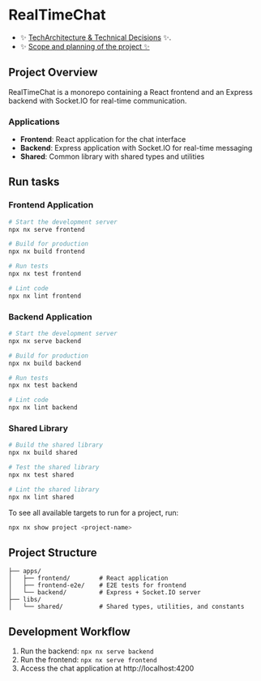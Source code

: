 # RealTimeChat

- ✨ [TechArchitecture & Technical Decisions](./doc/doc.md) ✨.
- ✨ [Scope and planning of the project ✨](./doc/scope.md)

## Project Overview

RealTimeChat is a monorepo containing a React frontend and an Express backend with Socket.IO for real-time communication.

### Applications

- **Frontend**: React application for the chat interface
- **Backend**: Express application with Socket.IO for real-time messaging
- **Shared**: Common library with shared types and utilities

## Run tasks

### Frontend Application

```sh
# Start the development server
npx nx serve frontend

# Build for production
npx nx build frontend

# Run tests
npx nx test frontend

# Lint code
npx nx lint frontend
```

### Backend Application

```sh
# Start the development server
npx nx serve backend

# Build for production
npx nx build backend

# Run tests
npx nx test backend

# Lint code
npx nx lint backend
```

### Shared Library

```sh
# Build the shared library
npx nx build shared

# Test the shared library
npx nx test shared

# Lint the shared library
npx nx lint shared
```

To see all available targets to run for a project, run:

```sh
npx nx show project <project-name>
```

## Project Structure

```
├── apps/
│   ├── frontend/        # React application
│   ├── frontend-e2e/    # E2E tests for frontend
│   └── backend/         # Express + Socket.IO server
├── libs/
│   └── shared/          # Shared types, utilities, and constants
```

## Development Workflow

1. Run the backend: `npx nx serve backend`
2. Run the frontend: `npx nx serve frontend`
3. Access the chat application at http://localhost:4200
